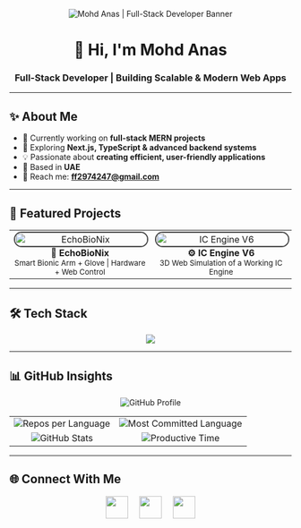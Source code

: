 <!-- Banner -->
<p align="center">
  <img src="https://i.postimg.cc/SNNtSk0G/Grey-and-Black-Simple-Marketing-Linked-In-Banner-2.png" alt="Mohd Anas | Full-Stack Developer Banner" />
</p>

<h1 align="center">👋 Hi, I'm Mohd Anas</h1>
<h3 align="center">Full-Stack Developer | Building Scalable & Modern Web Apps</h3>

---

## ✨ About Me

- 🔭 Currently working on **full-stack MERN projects**
- 🌱 Exploring **Next.js, TypeScript & advanced backend systems**
- 💡 Passionate about **creating efficient, user-friendly applications**
- 📍 Based in **UAE**  
- 📧 Reach me: **ff2974247@gmail.com**

---

## 🚀 Featured Projects  

<table>
  <tr>
    <td align="center" width="50%">
      <a href="https://echobionix.netlify.app/" target="_blank">
        <img src="https://i.postimg.cc/XYzGy7Bk/image.png" alt="EchoBioNix" width="100%" style="border-radius:15px; border:2px solid #444;" />
      </a>
      <br>
      <b>🦾 EchoBioNix</b><br>
      <sub>Smart Bionic Arm + Glove | Hardware + Web Control</sub>
    </td>
    <td align="center" width="50%">
      <a href="https://icenginev6.netlify.app/" target="_blank">
        <img src="https://i.postimg.cc/CMsRs4f1/image.png" alt="IC Engine V6" width="100%" style="border-radius:15px; border:2px solid #444;" />
      </a>
      <br>
      <b>⚙️ IC Engine V6</b><br>
      <sub>3D Web Simulation of a Working IC Engine</sub>
    </td>
  </tr>
</table>


---

## 🛠️ Tech Stack  

<p align="center">
  <img src="https://skillicons.dev/icons?i=html,css,js,react,tailwind,nodejs,express,git,github,vscode,postman" />
</p>

---

## 📊 GitHub Insights  

<!-- Top Profile Card -->
<p align="center">
  <img src="https://github-profile-summary-cards.vercel.app/api/cards/profile-details?username=mohd-anas-dev&theme=ayu_mirage" alt="GitHub Profile" />
</p>

<!-- 2-Column Grid for Other Stats -->
<table align="center">
  <tr>
    <td align="center">
      <!-- Repos per Language -->
      <img src="https://github-profile-summary-cards.vercel.app/api/cards/repos-per-language?username=mohd-anas-dev&theme=ayu_mirage" alt="Repos per Language" />
    </td>
    <td align="center">
      <!-- Most Committed Language -->
      <img src="https://github-profile-summary-cards.vercel.app/api/cards/most-commit-language?username=mohd-anas-dev&theme=ayu_mirage" alt="Most Committed Language" />
    </td>
  </tr>
  <tr>
    <td align="center">
      <!-- Stats (Commits, PRs, Issues) -->
      <img src="https://github-profile-summary-cards.vercel.app/api/cards/stats?username=mohd-anas-dev&theme=ayu_mirage" alt="GitHub Stats" />
    </td>
    <td align="center">
      <!-- Productive Time -->
      <img src="https://github-profile-summary-cards.vercel.app/api/cards/productive-time?username=mohd-anas-dev&theme=ayu_mirage&utcOffset=8" alt="Productive Time" />
    </td>
  </tr>
</table>


---

## 🌐 Connect With Me  

<p align="center">
  <a href="https://mohdanasfolio.netlify.app/"><img src="https://i.postimg.cc/3xNMc3S6/android-chrome-192x192.png" height="40"/></a>&nbsp;&nbsp;&nbsp;&nbsp;
  <a href="https://www.linkedin.com/in/mohammed-anas-b1197b264/"><img src="https://skillicons.dev/icons?i=linkedin" height="40"/></a>&nbsp;&nbsp;&nbsp;&nbsp;
  <a href="mailto:ff2974247@gmail.com"><img src="https://skillicons.dev/icons?i=gmail" height="40"/></a>
</p>

